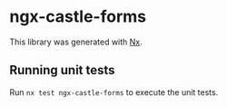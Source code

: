 # ngx-castle-forms

This library was generated with [Nx](https://nx.dev).

## Running unit tests

Run `nx test ngx-castle-forms` to execute the unit tests.
